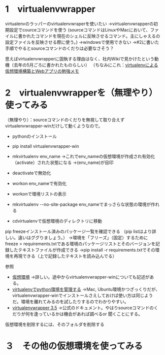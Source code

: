 # 1　virtualenvwrapper
virtualenvのラッパーのvirtualenvwraperを使いたい
→virtualenvwrapperの初期設定でcourceコマンドを使う
(sourceコマンドはLinuxやMacにおいて、ファイルに書かれたコマンドを現在のシェルに反映させるコマンド。主にしゃえるの設定ファイルを反映させる際に使う。)
→windowsで使用できない
→#2に書いた手順でやるとsourceコマンドのくだりは必要なさそう？

思えばvirtualenvwrapperに固執する理由はなく、社内Wikiで見かけたという動機（去年の5月ごろに書かれたものらしい）
（ちなみにこれ：[virtualenvによる仮想環境構築とWebアプリの勉強メモ]()


# 2　virtualenvwrapperを（無理やり）使ってみる
（無理やり）：sourceコマンドのくだりを無視して取り合えずvirtualenvwrapper-winだけして動くようなので。

- pythonのインストール
- pip install virtualenvwrapper-win
- mkvirtualenv env_name
→これでenv_nameの仮想環境が作成され有効化（activate）された状態になる
→(env_name)が目印
- deactivateで無効化
- workon env_nameで有効化
- workonで環境リストの表示

- mkvirtualenv --no-site-package env_nameでまっさらな状態の環境が作れる
- cdvirtualenvで仮想環境のディレクトリに移動


pip freezeインストール済みのパッケージ一覧を確認できる
（pip listはより詳しい。違いはググりましょう。）
→環境を「フリーズ」（固定）するためにfreeze > requirements.txtである環境のパッケージリストとそのバージョンを記録したテキストファイルが作成できる
→pip install -r requirements.txtでその環境を再現できる（上で記録したテキストを読み込んでる）

参照
- [仮想環境](https://python-guideja.readthedocs.io/ja/latest/dev/virtualenvs.html)
→詳しい。途中からvirtualenvwrapper-winについても記述がある。
- [virtualenvでpython環境を管理する](https://qiita.com/caad1229/items/325ca5c8ad198b0ebce7)
→Mac, Ubuntu環境かつざっくりだが、virtualenvwrapper-winでインストールさえしておけば使い方は同じようだ。環境を離れてみるのを試したりするのでわかりやすい。
- [virtualenvwrapper 3.5](https://virtualenvwrapper-docs-ja.readthedocs.io/en/latest/)
→公式のドキュメント。やはりsourceコマンドのくだりが何を逢っているかは機会があれば調べるor 聞くことにする。


仮想環境を削除するには、そのフォルダを削除する



# ３　その他の仮想環境を使ってみる
